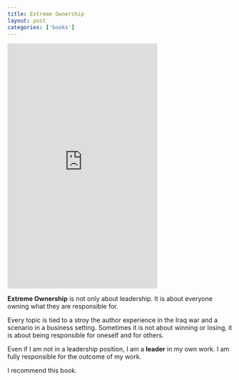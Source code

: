 ```yaml
---
title: Extreme Ownership
layout: post
categories: ['books']
---
```

<iframe type="text/html" width="336" height="550" frameborder="0" allowfullscreen style="max-width:100%" src="https://read.amazon.com/kp/card?asin=B0739PYQSS&preview=inline&linkCode=kpe&ref_=cm_sw_r_kb_dp_22bWEb9Y1MD3X" ></iframe>

**Extreme Ownership** is not only about leadership. It is about everyone owning what they are responsible for. 

Every topic is tied to a stroy the author experience in the Iraq war and a scenario in a business setting. Sometimes it is not about winning or losing, it is about being responsible for oneself and for others. 

Even if I am not in a leadership position, I am a **leader** in my own work. I am fully responsible for the outcome of my work. 

I recommend this book.
